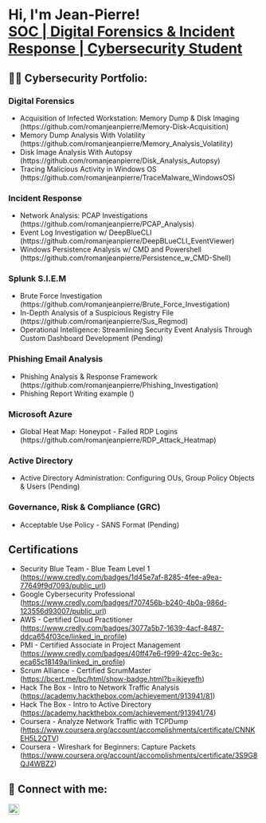 <h1>Hi, I'm Jean-Pierre! <br/><a href="https://github.com/romanjeanpierre">SOC | Digital Forensics & Incident Response | </a> <a href="https://www.linkedin.com/in/romanjeanpierre/">Cybersecurity Student</a>

<h2>👨‍💻 Cybersecurity Portfolio:</h2>

<h3>Digital Forensics</h3>

<ul>
  <li>Acquisition of Infected Workstation: Memory Dump & Disk Imaging (https://github.com/romanjeanpierre/Memory-Disk-Acquisition)</li>
  <li>Memory Dump Analysis With Volatility (https://github.com/romanjeanpierre/Memory_Analysis_Volatility)</li>
  <li>Disk Image Analysis With Autopsy (https://github.com/romanjeanpierre/Disk_Analysis_Autopsy)</li>
  <li>Tracing Malicious Activity in Windows OS (https://github.com/romanjeanpierre/TraceMalware_WindowsOS) </li>
</ul>

<h3>Incident Response</h3>

<ul>
  <li>Network Analysis: PCAP Investigations (https://github.com/romanjeanpierre/PCAP_Analysis)</li>
  <li>Event Log Investigation w/ DeepBlueCLI (https://github.com/romanjeanpierre/DeepBLueCLI_EventViewer)</li>
  <li>Windows Persistence Analysis w/ CMD and Powershell (https://github.com/romanjeanpierre/Persistence_w_CMD-Shell)</li>
</ul>

<h3>Splunk S.I.E.M</h3>
<ul>
  <li> Brute Force Investigation (https://github.com/romanjeanpierre/Brute_Force_Investigation)</li>
  <li> In-Depth Analysis of a Suspicious Registry File (https://github.com/romanjeanpierre/Sus_Regmod)</li>
  <li> Operational Intelligence: Streamlining Security Event Analysis Through Custom Dashboard Development (Pending) </li>
</ul>

<h3>Phishing Email Analysis</h3>
<ul>
  <li>Phishing Analysis & Response Framework (https://github.com/romanjeanpierre/Phishing_Investigation)</li>
  <li>Phishing Report Writing example ()</li>
</ul>

<h3> Microsoft Azure </h3>

<ul>
  <li>Global Heat Map: Honeypot - Failed RDP Logins (https://github.com/romanjeanpierre/RDP_Attack_Heatmap)</li>
</ul>

<h3> Active Directory </h3>

<ul>
  <li>Active Directory Administration: Configuring OUs, Group Policy Objects & Users (Pending) </li>
</ul>

<h3> Governance, Risk & Compliance (GRC) </h3>

<ul>
  <li> Acceptable Use Policy - SANS Format (Pending) </li>
</ul>

<h2>Certifications</h2>

- Security Blue Team - Blue Team Level 1 (https://www.credly.com/badges/1d45e7af-8285-4fee-a9ea-77649f9d7093/public_url)
- Google Cybersecurity Professional (https://www.credly.com/badges/f707456b-b240-4b0a-986d-123556d93007/public_url)
- AWS - Certified Cloud Practitioner (https://www.credly.com/badges/3077a5b7-1639-4acf-8487-ddca654f03ce/linked_in_profile)
- PMI - Certified Associate in Project Management (https://www.credly.com/badges/40ff47e6-f999-42cc-9e3c-eca65c18149a/linked_in_profile)
- Scrum Alliance - Certified ScrumMaster (https://bcert.me/bc/html/show-badge.html?b=ikjeyefh)
- Hack The Box - Intro to Network Traffic Analysis (https://academy.hackthebox.com/achievement/913941/81)
- Hack The Box - Intro to Active Directory (https://academy.hackthebox.com/achievement/913941/74)
- Coursera - Analyze Network Traffic with TCPDump (https://www.coursera.org/account/accomplishments/certificate/CNNKEH5L2QTV)
- Coursera - Wireshark for Beginners: Capture Packets (https://www.coursera.org/account/accomplishments/certificate/3S9G8QJ4WBZ2)


<h2> 🤳 Connect with me:</h2>

[<img align="left" alt="romanjeanpierre | LinkedIn" width="22px" src="https://cdn.jsdelivr.net/npm/simple-icons@v3/icons/linkedin.svg" />][linkedin]

[linkedin]: https://linkedin.com/in/romanjeanpierre

<!--


Here are some ideas to get you started:

- 🔭 I’m currently working on ...
- 🌱 I’m currently learning ...
- 👯 I’m looking to collaborate on ...
- 🤔 I’m looking for help with ...
- 💬 Ask me about ...
- 📫 How to reach me: ...
- 😄 Pronouns: ...
- ⚡ Fun fact: ...
-->

